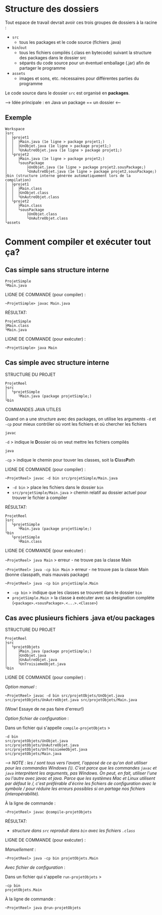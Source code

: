 # Structure des dossiers 

Tout espace de travail devrait avoir ces trois groupes de dossiers à la racine :
* `src` 
    * tous les packages et le code source (fichiers .java)
* `bin`/`out`
    * tous les fichiers compilés (.class en bytecode) suivant la structure des packages dans le dossier src
    * séparés du code source pour un éventuel emballage (.jar) afin de partager le programme
* `assets` 
    * images et sons, etc. nécessaires pour différentes parties du programme 


Le code source dans le dossier `src` est organisé en **packages**.

--> Idée principale : en Java un package == un dossier <--

## Exemple
```
Workspace
├src
│  ├projet1
│  │  ├Main.java (1e ligne > package projet1;)
│  │  ├UnObjet.java (1e ligne > package projet1;)
│  │  └UnAutreObjet.java (1e ligne > package projet1;)
│  └projet2
│     ├Main.java (1e ligne > package projet2;)
│     └sousPackage
│         ├UnObjet.java (1e ligne > package projet2.sousPackage;)
│         └UnAutreObjet.java (1e ligne > package projet2.sousPackage;)
├bin (structure interne générée automatiquement lors de la compilation)
│  ├projet1
│  │  ├Main.class
│  │  ├UnObjet.class
│  │  └UnAutreObjet.class
│  └projet2
│     ├Main.class
│     └sousPackage
│         ├UnObjet.class
│         └UnAutreObjet.class
└assets
```

# Comment compiler et exécuter tout ça?

## Cas simple sans structure interne
```
ProjetSimple
└Main.java
```

LIGNE DE COMMANDE (pour compiler) :

`~ProjetSimple> javac Main.java`

RÉSULTAT:
```
ProjetSimple
├Main.class
└Main.java
```

LIGNE DE COMMANDE (pour exécuter) :

`~ProjetSimple> java Main`

## Cas simple **avec** structure interne

STRUCTURE DU PROJET
```
ProjetReel
├src
│  └projetSimple
│     └Main.java (package projetSimple;)
└bin
```

COMMANDES JAVA UTILES

Quand on a une structure avec des packages, on utilise les arguments `-d` et `-cp` pour mieux contrôler où vont les fichiers et où chercher les fichiers

`javac`

`-d` > indique le **D**ossier où on veut mettre les fichiers compilés

`java`

`-cp` > indique le chemin pour touver les classes, soit la **C**lass**P**ath

LIGNE DE COMMANDE (pour compiler) :

`~ProjetReel> javac -d bin src/projetSimple/Main.java`
* `-d bin` > place les fichiers dans le dossier `bin`
* `src/projetSimple/Main.java` > chemin relatif au dossier actuel pour trouver le fichier à compiler

RÉSULTAT:
```
ProjetReel
├src
│  └projetSimple
│     └Main.java (package projetSimple;)
└bin
   └projetSimple
      └Main.class
```

LIGNE DE COMMANDE (pour exécuter) :

`~ProjetReel> java Main` > erreur - ne trouve pas la classe Main

`~ProjetReel> java -cp bin Main` > erreur - ne trouve pas la classe Main (bonne classpath, mais mauvais package)

`~ProjetReel> java -cp bin projetSimple.Main` 
* `-cp bin` > indique que les classes se trouvent dans le dossier `bin`
* `projetSimple.Main` > la classe à exécuter avec sa designation complète (`<package>.<sousPackage>.<...>.<Classe>`)


## Cas avec **plusieurs** fichiers .java et/ou packages

STRUCTURE DU PROJET
```
ProjetReel
├src
│  └projetObjets
│     ├Main.java (package projetSimple;)
│     ├UnObjet.java
│     ├UnAutreObjet.java
│     └UnTroisiemeObjet.java
└bin
```
LIGNE DE COMMANDE (pour compiler) :

*Option manuel* :

`~ProjetReel> javac -d bin src/projetObjets/UnObjet.java src/projetObjets/UnAutreObjet.java src/projetObjets/Main.java` 

(Wow! Essaye de ne pas faire d'erreur!)

*Option fichier de configuration* :

Dans un fichier qui s'appelle `compile-projetObjets` >

```
-d bin
src/projetObjets/UnObjet.java
src/projetObjets/UnAutreObjet.java
src/projetObjets/UnTroisiemeObjet.java
src/projetObjets/Main.java
```
*--> NOTE : les / sont tous vers l'avant, l'opposé de ce qu'on doit utiliser pour les commandes Windows (\\). C'est parce que les commandes `javac` et `java` interprètent les arguments, pas Windows. On peut, en fait, utiliser l'une ou l'autre avec javac et java. Parce que les systèmes Mac et Linux utilisent par défaut le /, c'est préférable d'écrire les fichiers de configuration avec le symbole / pour réduire les erreurs possibles si on partage nos fichiers (interopérabilité).*

À la ligne de commande :

`~ProjetReel> javac @compile-projetObjets`


RÉSULTAT:

* *structure dans `src` reproduit dans `bin` avec les fichiers `.class`*

LIGNE DE COMMANDE (pour exécuter) :

*Manuellement* :

`~ProjetReel> java -cp bin projetObjets.Main`

*Avec fichier de configuration* :

Dans un fichier qui s'appelle `run-projetObjets` >
```
-cp bin
projetObjets.Main
```

À la ligne de commande :

`~ProjetReel> java @run-projetObjets`
